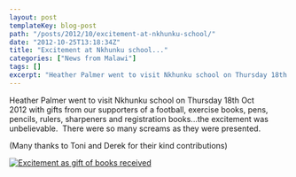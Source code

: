 ```yaml
---
layout: post
templateKey: blog-post
path: "/posts/2012/10/excitement-at-nkhunku-school/"
date: "2012-10-25T13:18:34Z"
title: "Excitement at Nkhunku school..."
categories: ["News from Malawi"]
tags: []
excerpt: "Heather Palmer went to visit Nkhunku school on Thursday 18th Oct 2012 with gifts from our supporter..."
---
```


Heather Palmer went to visit Nkhunku school on Thursday 18th Oct 2012 with gifts from our supporters of a football, exercise books, pens, pencils, rulers, sharpeners and registration books...the excitement was unbelievable.  There were so many screams as they were presented.

(Many thanks to Toni and Derek for their kind contributions)

[![](http://www.africanvision.org.uk/africa-vision-news/wp-content/uploads/2012/10/IMG_2522-Rec-books.jpg "Excitement as gift of books received")](http://www.landirani.org/news/2012/10/25/excitement-at-nkhunku-school/img_2522-rec-books/)